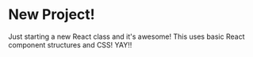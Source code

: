 # New Project!

Just starting a new React class and it's awesome! This uses basic React component structures and CSS! YAY!!